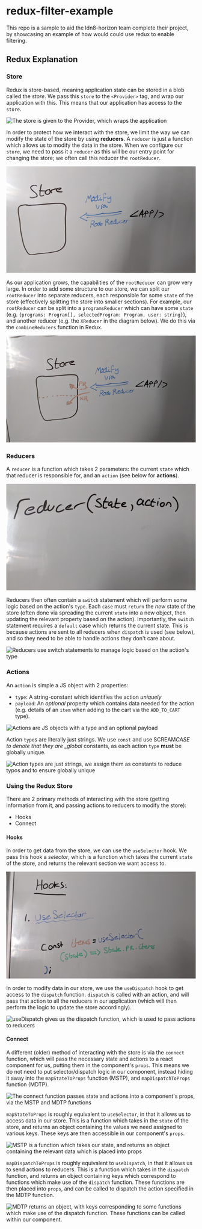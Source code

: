 # redux-filter-example

This repo is a sample to aid the ldn8-horizon team complete their project, by showcasing an example of how would could use redux to enable filtering.

## Redux Explanation

### Store

Redux is store-based, meaning application state can be stored in a blob called the _store_. We pass this `store` to the `<Provider>` tag, and wrap our application with this. This means that our application has access to the `store`.

![The store is given to the Provider, which wraps the application](./static/redux-1.jpg)

In order to protect how we interact with the store, we limit the way we can modify the state of the store by using **reducers**. A `reducer` is just a function which allows us to modify the data in the store. When we configure our `store`, we need to pass it a `reducer` as this will be our entry point for changing the store; we often call this reducer the `rootReducer`.

![We can only modify our store via the rootReducer](./static/redux-2.jpg)

As our application grows, the capabilities of the `rootReducer` can grow very large. In order to add some structure to our store, we can split our `rootReducer` into separate reducers, each responsible for some `state` of the store (effectively splitting the store into smaller sections). For example, our `rootReducer` can be split into a `programsReducer` which can have some `state` (e.g. `{programs: Program[], selectedProgram: Program, user: string}`), and another reducer (e.g. the `XReducer` in the diagram below). We do this via the `combineReducers` function in Redux.

![We can split our rootReducer into separate reducers which are able to change only certain parts of the store, in this case programsReducer (PR) and XReducer (XR)](./static/redux-3.jpg)

### Reducers

A `reducer` is a function which takes 2 parameters: the current `state` which that reducer is responsible for, and an `action` (see below for **actions**).

![Reducers are functions which take the existing state, and an action](./static/redux-4.jpg)

Reducers then often contain a `switch` statement which will perform some logic based on the action's `type`. Each `case` must `return` the _new_ state of the store (often done via spreading the current `state` into a new object, then updating the relevant property based on the action). Importantly, the `switch` statement requires a `default` case which returns the current state. This is because actions are sent to all reducers when `dispatch` is used (see below), and so they need to be able to handle actions they don't care about.

![Reducers use switch statements to manage logic based on the action's type](./static/redux-5.jpg)

### Actions

An `action` is simple a JS object with 2 properties:

- `type`: A string-constant which identifies the action _uniquely_
- `payload`: An _optional_ property which contains data needed for the action (e.g. details of an `item` when adding to the cart via the `ADD_TO_CART` type).

![Actions are JS objects with a type and an optional payload](./static/redux-6.jpg)

Action `type`s are literally just strings. We use `const` and use SCREAM*CASE to denote that they are \_global* constants, as each action `type` **must** be globally unique.

![Action types are just strings, we assign them as constants to reduce typos and to ensure globally unique](./static/redux-7.jpg)

### Using the Redux Store

There are 2 primary methods of interacting with the store (getting information from it, and passing actions to reducers to modify the store):

- Hooks
- Connect

#### Hooks

In order to get data from the store, we can use the `useSelector` hook. We pass this hook a _selector_, which is a function which takes the current `state` of the store, and returns the relevant section we want access to.

![We pass useSelector a selector function to return the part of the store we care about](./static/redux-8.jpg)

In order to modify data in our store, we use the `useDispatch` hook to get access to the `dispatch` function. `dispatch` is called with an action, and will pass that action to all the reducers in our application (which will then perform the logic to update the store accordingly).

![useDispatch gives us the dispatch function, which is used to pass actions to reducers](./static/redux-9.jpg)

#### Connect

A different (older) method of interacting with the store is via the `connect` function, which will pass the necessary state and actions to a react component for us, putting them in the component's `props`. This means we do not need to put selector/dispatch logic in our component, instead hiding it away into the `mapStateToProps` function (MSTP), and `mapDispatchToProps` function (MDTP).

![The connect function passes state and actions into a component's props, via the MSTP and MDTP functions](./static/redux-10.jpg)

`mapStateToProps` is roughly equivalent to `useSelector`, in that it allows us to access data in our store. This is a function which takes in the `state` of the store, and returns an object containing the values we need assigned to various keys. These keys are then accessible in our component's `props`.

![MSTP is a function which takes our state, and returns an object containing the relevant data which is placed into props](./static/redux-11.jpg)

`mapDispatchToProps` is roughly equivalent to `useDispatch`, in that it allows us to send actions to reducers. This is a function which takes in the `dispatch` function, and returns an object containing keys which correspond to functions which make use of the `dispatch` function. These functions are then placed into `props`, and can be called to dispatch the action specified in the MDTP function.

![MDTP returns an object, with keys corresponding to some functions which make use of the dispatch function. These functions can be called within our component.](./static/redux-12.jpg)
